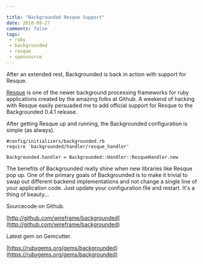 ```yaml
---

title: "Backgrounded Resque Support"
date: 2010-09-27
comments: false
tags:
 - ruby
 - backgrounded
 - resque
 - opensource
---
```


[](http://www.flickr.com/photos/stark23x/55575164/)


After an extended rest, Backgrounded is back in action with support for Resque.


[Resque](http://github.com/defunkt/resque) is one of the newer background processing frameworks for ruby applications created by the amazing folks at Github. A weekend of hacking with Resque easily persuaded me to add official support for Resque to the Backgrounded 0.4.1 release.


After getting Resque up and running, the Backgrounded configuration is simple (as always).

```
#config/initializers/backgrounded.rb
require 'backgrounded/handler/resque_handler'

Backgrounded.handler = Backgrounded::Handler::ResqueHandler.new
```


The benefits of Backgrounded really shine when new libraries like Resque pop up. One of the primary goals of Backgrounded is to make it trivial to swap out different backend implementations and not change a single line of your application code. Just update your configuration file and restart. It's a thing of beauty...


Sourcecode on Github.

[http://github.com/wireframe/backgrounded](http://github.com/wireframe/backgrounded)


Latest gem on Gemcutter.

[https://rubygems.org/gems/backgrounded](https://rubygems.org/gems/backgrounded)
